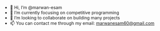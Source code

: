 - 👋 Hi, I’m @marwan-esam
- 🌱 I’m currently focusing on competitive programming
- 💞️ I’m looking to collaborate on building many projects
- 📫 You can contact me through my email: marwanesam60@gmail.com

<!---
marwan-esam/marwan-esam is a ✨ special ✨ repository because its `README.md` (this file) appears on your GitHub profile.
You can click the Preview link to take a look at your changes.
--->
